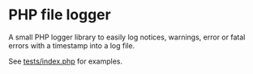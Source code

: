 PHP file logger
=================

A small PHP logger library to easily log notices, warnings, error or fatal errors with a timestamp into a log file.

See [tests/index.php](tests/index.php) for examples.
